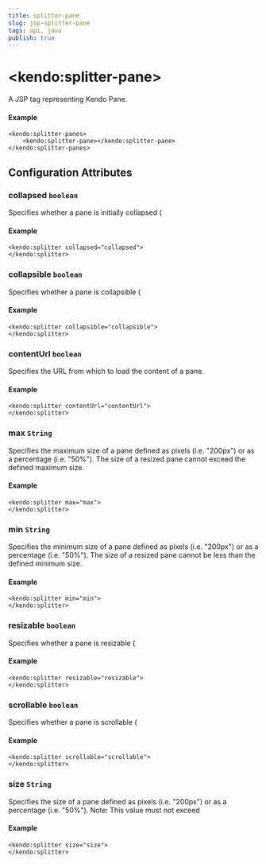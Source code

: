 ```yaml
---
title: splitter-pane
slug: jsp-splitter-pane
tags: api, java
publish: true
---
```


# \<kendo:splitter-pane\>
A JSP tag representing Kendo Pane.

#### Example
    <kendo:splitter-panes>
        <kendo:splitter-pane></kendo:splitter-pane>
    </kendo:splitter-panes>


## Configuration Attributes


### collapsed `boolean`

Specifies whether a pane is initially collapsed (

#### Example
    <kendo:splitter collapsed="collapsed">
    </kendo:splitter>



### collapsible `boolean`

Specifies whether a pane is collapsible (

#### Example
    <kendo:splitter collapsible="collapsible">
    </kendo:splitter>



### contentUrl `boolean`

Specifies the URL from which to load the content of a pane.

#### Example
    <kendo:splitter contentUrl="contentUrl">
    </kendo:splitter>



### max `String`

Specifies the maximum size of a pane defined as pixels (i.e. "200px") or as a percentage (i.e. "50%"). The
size of a resized pane cannot exceed the defined maximum size.

#### Example
    <kendo:splitter max="max">
    </kendo:splitter>



### min `String`

Specifies the minimum size of a pane defined as pixels (i.e. "200px") or as a percentage (i.e. "50%"). The
size of a resized pane cannot be less than the defined minimum size.

#### Example
    <kendo:splitter min="min">
    </kendo:splitter>



### resizable `boolean`

Specifies whether a pane is resizable (

#### Example
    <kendo:splitter resizable="resizable">
    </kendo:splitter>



### scrollable `boolean`

Specifies whether a pane is scrollable (

#### Example
    <kendo:splitter scrollable="scrollable">
    </kendo:splitter>



### size `String`

Specifies the size of a pane defined as pixels (i.e. "200px") or as a percentage (i.e. "50%"). Note: This
value must not exceed

#### Example
    <kendo:splitter size="size">
    </kendo:splitter>


